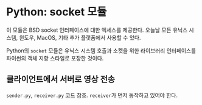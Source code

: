 # Python: socket 모듈
<p>이 모듈은 BSD socket 인터페이스에 대한 엑세스를 제공한다. 오늘날 모든 유닉스 시스템, 윈도우, MacOS, 기타 추가 플랫폼에서 사용할 수 있다.</p>
<p>

Python의 `socket` 모듈은 유닉스 시스템 호출과 소켓을 위한 라이브러리 인터페이스를 파이썬의 객체 지향 스타일로 포장한 것이다.</p>

## 클라이언트에서 서버로 영상 전송
<p>

`sender.py`, `receiver.py` 코드 참조. `receiver`가 먼저 동작하고 있어야 한다.
</p>
